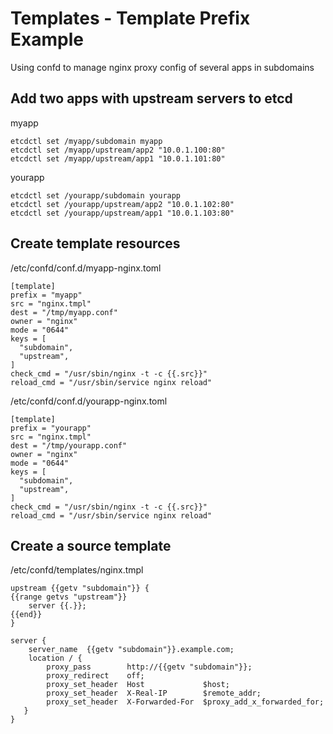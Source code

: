 # Templates - Template Prefix Example

Using confd to manage nginx proxy config of several apps in subdomains

## Add two apps with upstream servers to etcd

myapp
```
etcdctl set /myapp/subdomain myapp
etcdctl set /myapp/upstream/app2 "10.0.1.100:80"
etcdctl set /myapp/upstream/app1 "10.0.1.101:80"
```

yourapp
```
etcdctl set /yourapp/subdomain yourapp
etcdctl set /yourapp/upstream/app2 "10.0.1.102:80"
etcdctl set /yourapp/upstream/app1 "10.0.1.103:80"
```

## Create template resources

/etc/confd/conf.d/myapp-nginx.toml

```
[template]
prefix = "myapp"
src = "nginx.tmpl"
dest = "/tmp/myapp.conf"
owner = "nginx"
mode = "0644"
keys = [
  "subdomain",
  "upstream",
]
check_cmd = "/usr/sbin/nginx -t -c {{.src}}"
reload_cmd = "/usr/sbin/service nginx reload"
```

/etc/confd/conf.d/yourapp-nginx.toml

```
[template]
prefix = "yourapp"
src = "nginx.tmpl"
dest = "/tmp/yourapp.conf"
owner = "nginx"
mode = "0644"
keys = [
  "subdomain",
  "upstream",
]
check_cmd = "/usr/sbin/nginx -t -c {{.src}}"
reload_cmd = "/usr/sbin/service nginx reload"
```

## Create a source template

/etc/confd/templates/nginx.tmpl
```
upstream {{getv "subdomain"}} {
{{range getvs "upstream"}}
    server {{.}};
{{end}}
}

server {
    server_name  {{getv "subdomain"}}.example.com;
    location / {
        proxy_pass        http://{{getv "subdomain"}};
        proxy_redirect    off;
        proxy_set_header  Host             $host;
        proxy_set_header  X-Real-IP        $remote_addr;
        proxy_set_header  X-Forwarded-For  $proxy_add_x_forwarded_for;
   }
}
```
